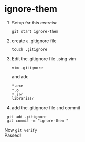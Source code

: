 # ignore-them

1. Setup for this exercise

   ```
   git start ignore-them
   ```  
  
3. create a .gitignore file

   ```
   touch .gitignore
   ```  

5. Edit the .gitignore file using vim

   ```
   vim .gitignore
   ```
   and add
   ```
   *.exe
   *.o
   *.jar
   libraries/
    ```
   
7.  add the .gitignore file and commit

   ```
    git add .gitignore
    git commit -m "ignore-them "
   ```
   

Now ```git verify```   
Passed!
